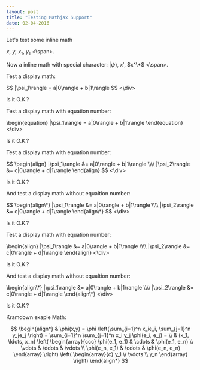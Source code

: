 ```yaml
---
layout: post
title: "Testing Mathjax Support"
date: 02-04-2016
---
```


Let's test some inline math

<span> $x$, $y$, $x_1$, $y_1$ <\span>.


Now a inline math with special character: <span> $|\psi\rangle$, $x'$, $x^\*$ <\span>.

Test a display math:

<div>
$$
   |\psi_1\rangle = a|0\rangle + b|1\rangle
$$
<\div>

Is it O.K.?

Test a display math with equation number:

<div>
\begin{equation}
   |\psi_1\rangle = a|0\rangle + b|1\rangle
\end{equation}
<\div>

Is it O.K.?

Test a display math with equation number:

<div>
$$
  \begin{align}
    |\psi_1\rangle &= a|0\rangle + b|1\rangle \\\\
    |\psi_2\rangle &= c|0\rangle + d|1\rangle
  \end{align}
$$
<\div>

Is it O.K.?

And test a display math without equaltion number:

<div>
$$
  \begin{align\*}
    |\psi_1\rangle &= a|0\rangle + b|1\rangle \\\\
    |\psi_2\rangle &= c|0\rangle + d|1\rangle
  \end{align\*}
$$
<\div>

Is it O.K.?

Test a display math with equation number:

<div>
\begin{align}
    |\psi_1\rangle &= a|0\rangle + b|1\rangle \\\\
    |\psi_2\rangle &= c|0\rangle + d|1\rangle
\end{align}
<\div>

Is it O.K.?

And test a display math without equaltion number:

<div>
\begin{align\*}
    |\psi_1\rangle &= a|0\rangle + b|1\rangle \\\\
    |\psi_2\rangle &= c|0\rangle + d|1\rangle
\end{align\*}
<\div>

Is it O.K.?

Kramdown exaple Math:

$$
\begin{align*}
  & \phi(x,y) = \phi \left(\sum_{i=1}^n x_ie_i, \sum_{j=1}^n y_je_j \right)
  = \sum_{i=1}^n \sum_{j=1}^n x_i y_j \phi(e_i, e_j) = \\
  & (x_1, \ldots, x_n) \left( \begin{array}{ccc}
      \phi(e_1, e_1) & \cdots & \phi(e_1, e_n) \\
      \vdots & \ddots & \vdots \\
      \phi(e_n, e_1) & \cdots & \phi(e_n, e_n)
    \end{array} \right)
  \left( \begin{array}{c}
      y_1 \\
      \vdots \\
      y_n
    \end{array} \right)
\end{align*}
$$
